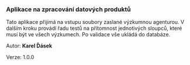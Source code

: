 ### Aplikace na zpracování datových produktů

Tato aplikace přijímá na vstupu soubory zaslané výzkumnou agenturou. 
V dalším kroku provádí řadu testů na přítomnost jednotivých sloupců, 
které musí být ve všech výzkumech. 
Po validace vše ukládá do databáze.

Autor: **Karel Ďásek**

Verze: 1.0.0
